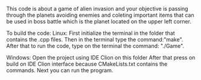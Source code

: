 This code is about a game of alien invasion and your objective is passing through the planets avoiding enemies and coleting important items that can be used in boss battle which is the planet located on the upper left corner.

To build the code:
Linux: First initialize the terminal in the folder that contains the .cpp files. Then in the terminal type the command:"make".
After that to run the code, type on the terminal the command: "./Game".

Windows: Open the project using IDE Clion on this folder
After that press on build on IDE Clion interface because CMakeLists.txt contains the commands.
Next you can run the program.

 

